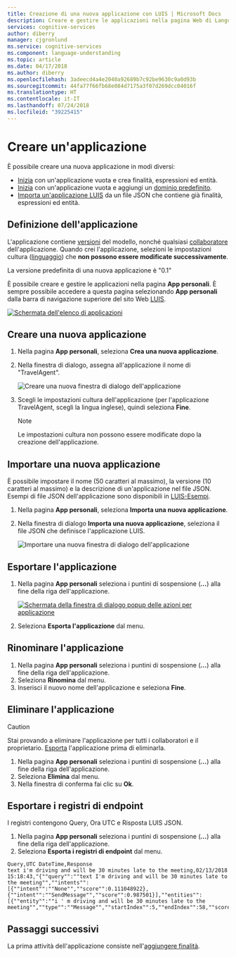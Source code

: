 ```yaml
---
title: Creazione di una nuova applicazione con LUIS | Microsoft Docs
description: Creare e gestire le applicazioni nella pagina Web di Language Understanding (LUIS).
services: cognitive-services
author: diberry
manager: cjgronlund
ms.service: cognitive-services
ms.component: language-understanding
ms.topic: article
ms.date: 04/17/2018
ms.author: diberry
ms.openlocfilehash: 3adeecd4a4e2040a92689b7c92be9630c9a0d93b
ms.sourcegitcommit: 44fa77f66fb68e084d7175a3f07d269dcc04016f
ms.translationtype: HT
ms.contentlocale: it-IT
ms.lasthandoff: 07/24/2018
ms.locfileid: "39225415"
---
```

# <a name="create-an-app"></a>Creare un'applicazione
È possibile creare una nuova applicazione in modi diversi: 

* [Inizia](#create-new-app) con un'applicazione vuota e crea finalità, espressioni ed entità.
* [Inizia](#create-new-app) con un'applicazione vuota e aggiungi un [dominio predefinito](luis-how-to-use-prebuilt-domains.md).
* [Importa un'applicazione LUIS](#import-new-app) da un file JSON che contiene già finalità, espressioni ed entità.

## <a name="what-is-an-app"></a>Definizione dell'applicazione
L'applicazione contiene [versioni](luis-how-to-manage-versions.md) del modello, nonché qualsiasi [collaboratore](luis-how-to-collaborate.md) dell'applicazione. Quando crei l'applicazione, selezioni le impostazioni cultura ([linguaggio](luis-supported-languages.md)) che **non possono essere modificate successivamente**. 

La versione predefinita di una nuova applicazione è "0.1" 

È possibile creare e gestire le applicazioni nella pagina **App personali**. È sempre possibile accedere a questa pagina selezionando **App personali** dalla barra di navigazione superiore del sito Web [LUIS](luis-reference-regions.md). 

[![](media/luis-create-new-app/apps-list.png "Schermata dell'elenco di applicazioni")](media/luis-create-new-app/apps-list.png#lightbox)

## <a name="create-new-app"></a>Creare una nuova applicazione

1. Nella pagina **App personali**, seleziona **Crea una nuova applicazione**.
2. Nella finestra di dialogo, assegna all'applicazione il nome di "TravelAgent".

    ![Creare una nuova finestra di dialogo dell'applicazione](./media/luis-create-new-app/create-app.png)

3. Scegli le impostazioni cultura dell'applicazione (per l'applicazione TravelAgent, scegli la lingua inglese), quindi seleziona **Fine**. 

    >[!NOTE]
    >Le impostazioni cultura non possono essere modificate dopo la creazione dell'applicazione. 

## <a name="import-new-app"></a>Importare una nuova applicazione
È possibile impostare il nome (50 caratteri al massimo), la versione (10 caratteri al massimo) e la descrizione di un'applicazione nel file JSON. Esempi di file JSON dell'applicazione sono disponibili in [LUIS-Esempi](https://github.com/Microsoft/LUIS-Samples/tree/master/documentation-samples/Examples-BookFlight).

1. Nella pagina **App personali**, seleziona **Importa una nuova applicazione**.
2. Nella finestra di dialogo **Importa una nuova applicazione**, seleziona il file JSON che definisce l'applicazione LUIS.

    ![Importare una nuova finestra di dialogo dell'applicazione](./media/luis-create-new-app/import-app.png)

## <a name="export-app"></a>Esportare l'applicazione
1. Nella pagina **App personali** seleziona i puntini di sospensione (***...***) alla fine della riga dell'applicazione.

    [![](media/luis-create-new-app/apps-list.png "Schermata della finestra di dialogo popup delle azioni per applicazione")](media/luis-create-new-app/three-dots.png#lightbox)

2. Seleziona **Esporta l'applicazione** dal menu. 

## <a name="rename-app"></a>Rinominare l'applicazione

1. Nella pagina **App personali** seleziona i puntini di sospensione (***...***) alla fine della riga dell'applicazione. 
2. Seleziona **Rinomina** dal menu.
3. Inserisci il nuovo nome dell'applicazione e seleziona **Fine**.

## <a name="delete-app"></a>Eliminare l'applicazione

> [!CAUTION]
> Stai provando a eliminare l'applicazione per tutti i collaboratori e il proprietario. [Esporta](#export-app) l'applicazione prima di eliminarla. 

1. Nella pagina **App personali** seleziona i puntini di sospensione (***...***) alla fine della riga dell'applicazione. 
2. Seleziona **Elimina** dal menu.
3. Nella finestra di conferma fai clic su **Ok**.

## <a name="export-endpoint-logs"></a>Esportare i registri di endpoint
I registri contengono Query, Ora UTC e Risposta LUIS JSON.

1. Nella pagina **App personali** seleziona i puntini di sospensione (***...***) alla fine della riga dell'applicazione. 
2. Seleziona **Esporta i registri di endpoint** dal menu.

```
Query,UTC DateTime,Response
text i'm driving and will be 30 minutes late to the meeting,02/13/2018 15:18:43,"{""query"":""text I'm driving and will be 30 minutes late to the meeting"",""intents"":[{""intent"":""None"",""score"":0.111048922},{""intent"":""SendMessage"",""score"":0.987501}],""entities"":[{""entity"":""i ' m driving and will be 30 minutes late to the meeting"",""type"":""Message"",""startIndex"":5,""endIndex"":58,""score"":0.162995353}]}"
```

## <a name="next-steps"></a>Passaggi successivi

La prima attività dell'applicazione consiste nell'[aggiungere finalità](luis-how-to-add-intents.md).
